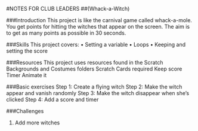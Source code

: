 #NOTES FOR CLUB LEADERS
##(Whack-a-Witch)###IntroductionThis project is like the carnival game called whack-a-mole. You get points for hitting the witches that appear on the screen. The aim is to get as many points as possible in 30 seconds.###SkillsThis project covers:• Setting a variable• Loops• Keeping and setting the score###ResourcesThis project uses resources found in the Scratch Backgrounds and Costumes foldersScratch Cards requiredKeep score Timer Animate it###Basic exercisesStep 1: Create a flying witchStep 2: Make the witch appear and vanish randomly Step 3: Make the witch disappear when she’s clicked Step 4: Add a score and timer###Challenges1. Add more witches